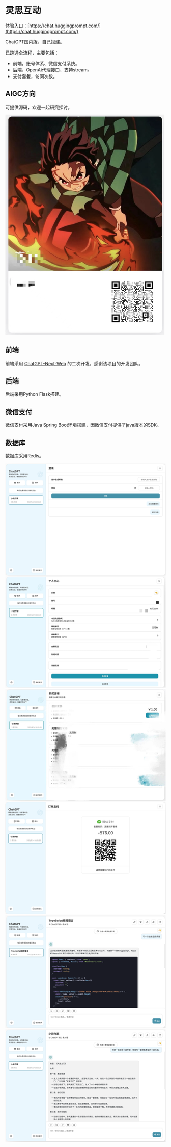 # 灵思互动

体验入口：[https://chat.huggingprompt.com/](https://chat.huggingprompt.com/)

ChatGPT国内版，自己搭建。

已跑通全流程，主要包括：

- 前端，账号体系、微信支付系统。
- 后端，OpenAi代理接口，支持stream。
- 支付套餐，访问次数。

## AIGC方向

可提供源码，欢迎一起研究探讨。

<img src="./images/qrcode.jpg" width="500"/>

## 前端

前端采用 [ChatGPT-Next-Web](https://github.com/Yidadaa/ChatGPT-Next-Web) 的二次开发，感谢该项目的开发团队。

## 后端

后端采用Python Flask搭建。

## 微信支付

微信支付采用Java Spring Boot环境搭建，因微信支付提供了java版本的SDK。

## 数据库

数据库采用Redis。

<img src="./images/WechatIMG428.jpg"/>

<img src="./images/WechatIMG429.jpg"/>

<img src="./images/WechatIMG430.jpg"/>

<img src="./images/WechatIMG426.jpg"/>

<img src="./images/WechatIMG423.jpg"/>

<img src="./images/WechatIMG424.jpg"/>



